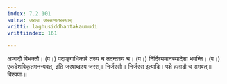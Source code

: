 ```yaml
---
index: 7.2.101
sutra: जराया जरसन्यतरस्याम्
vritti: laghusiddhantakaumudi
vrittiindex: 161

---
```

अजादौ विभक्तौ। (प।) पदाङ्गाधिकारे तस्य च तदन्तस्य च। (प।) निर्दिश्यमानस्यादेशा भवन्ति। (प।) एकदेशविकृतमनन्यवत्, इति जरशब्दस्य जरस्। निर्जरसौ। निर्जरस इत्यादि। पक्षे हलादौ च रामवत्॥ विश्वपाः॥